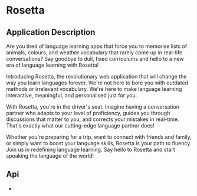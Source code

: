# Rosetta
## Application Description
Are you tired of language learning apps that force you to memorise lists of animals, colours, and weather vocabulary that rarely come up in real-life conversations? Say goodbye to dull, fixed curriculums and hello to a new era of language learning with Rosetta!

Introducing Rosetta, the revolutionary web application that will change the way you learn languages forever. We're not here to bore you with outdated methods or irrelevant vocabulary. We're here to make language learning interactive, meaningful, and personalised just for you.

With Rosetta, you're in the driver's seat. Imagine having a conversation partner who adapts to your level of proficiency, guides you through discussions that matter to you, and corrects your mistakes in real-time. That's exactly what our cutting-edge language partner does!

Whether you're preparing for a trip, want to connect with friends and family, or simply want to boost your language skills, Rosetta is your path to fluency. Join us in redefining language learning. Say hello to Rosetta and start speaking the language of the world!

## Api

-
